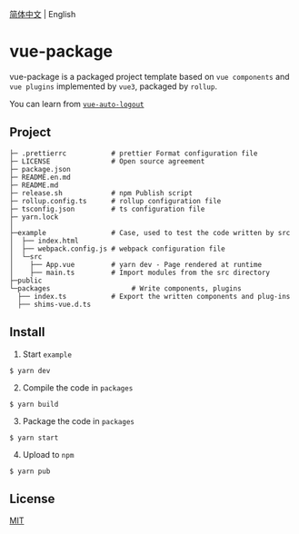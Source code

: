 [简体中文](./README.md) | English

# vue-package

vue-package is a packaged project template based on `vue components` and `vue plugins` implemented by `vue3`, packaged by `rollup`.

You can learn from [`vue-auto-logout`](https://github.com/Zeffon/vue-auto-logout/)

## Project

```
├─ .prettierrc           # prettier Format configuration file
├─ LICENSE               # Open source agreement
├─ package.json
├─ README.en.md
├─ README.md
├─ release.sh            # npm Publish script
├─ rollup.config.ts      # rollup configuration file
├─ tsconfig.json         # ts configuration file
├─ yarn.lock
│
├─example                # Case, used to test the code written by src
│  ├── index.html
│  ├── webpack.config.js # webpack configuration file
│  └─src
│    ├── App.vue         # yarn dev - Page rendered at runtime
│    ├── main.ts         # Import modules from the src directory
├─public
└─packages                    # Write components, plugins
  ├── index.ts           # Export the written components and plug-ins
  ├── shims-vue.d.ts
```

## Install

1. Start `example`

```
$ yarn dev
```

2. Compile the code in `packages`

```
$ yarn build
```

3. Package the code in `packages`

```
$ yarn start
```

4. Upload to `npm`

```
$ yarn pub
```

## License

[MIT](https://opensource.org/licenses/MIT)
